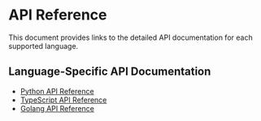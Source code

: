 # API Reference

This document provides links to the detailed API documentation for each supported language.

## Language-Specific API Documentation

- [Python API Reference](../python/docs/api/README.md)
- [TypeScript API Reference](../typescript/docs/api/README.md)
- [Golang API Reference](../golang/docs/api/README.md)